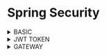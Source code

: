 # Spring Security

<details>
<summary>BASIC</summary>
  
1. What is security? how do define in the system ?
- It the process of securing the application by provinding access to valid users
- It can be done via authentication followed by authorization

2. Authentication vs Authorization?
- Authentication is the mechanism via which user will access the system using credentials
- Authorization is the process of accessing the resources based on permissions

3. How to control access to api based on role?
- Role based authorization

</details>

<details>
<summary>JWT TOKEN</summary>

1. Explain what is token? how it is segregated?
- Token is another way of authenticating into the system
- It has 3 parts
  - Header: Metadata
  - Body: It contains user information
  - Signature: Inbuilt

2. How to do you refresh the token if the token is expired making sure it we dont pass credentials?
- using refresh token generated along with token 

</details>
<details>
<summary>GATEWAY</summary>

1. How many instances of gateway is required?
- more than one. Ideally 3

2. How to do you whitelist or blacklist an ipaddress?
- in gateway configuration

</details>
